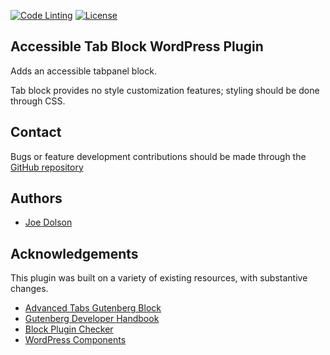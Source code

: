 [![Code Linting](https://github.com/joedolson/accessible-tab-block/actions/workflows/main.yml/badge.svg)](https://github.com/joedolson/accessible-tab-block/actions/workflows/main.yml) [![License](https://img.shields.io/badge/license-GPL--3.0%2B-green.svg)](https://www.gnu.org/licenses/gpl-3.0.txt)

## Accessible Tab Block WordPress Plugin

Adds an accessible tabpanel block.

Tab block provides no style customization features; styling should be done through CSS.

## Contact

Bugs or feature development contributions should be made through the [GitHub repository](https://github.com/joedolson/accessible-tab-block/issues)

## Authors

* [Joe Dolson](https://www.joedolson.com)

## Acknowledgements

This plugin was built on a variety of existing resources, with substantive changes.

- [Advanced Tabs Gutenberg Block](https://wordpress.org/plugins/advanced-tabs-block/)
- [Gutenberg Developer Handbook](https://developer.wordpress.org/block-editor/)
- [Block Plugin Checker](https://wordpress.org/plugins/developers/block-plugin-validator/)
- [WordPress Components](https://wordpress.github.io/gutenberg/)
